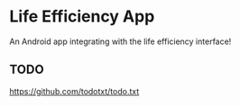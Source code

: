 # Life Efficiency App

An Android app integrating with the life efficiency interface!

## TODO

https://github.com/todotxt/todo.txt

